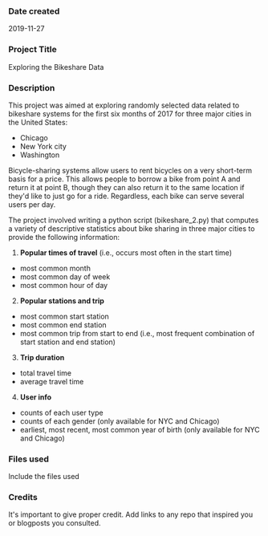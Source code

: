 ### Date created
2019-11-27

### Project Title
Exploring the Bikeshare Data

### Description
This project was aimed at exploring randomly selected data related to bikeshare systems for the first six months of 2017 for 
three major cities in the United States:
- Chicago
- New York city
- Washington 

Bicycle-sharing systems allow users to rent bicycles on a very short-term basis for a price. This allows people to borrow a bike from point A and return it at 
point B, though they can also return it to the same location if they'd like to just go for a ride. Regardless, each bike can serve several users per day.

The project involved writing a python script (bikeshare_2.py) that computes a variety of descriptive statistics about bike sharing in three major cities to 
provide the following information:

1. **Popular times of travel** (i.e., occurs most often in the start time)
- most common month
- most common day of week
- most common hour of day

2. **Popular stations and trip**
- most common start station
- most common end station
- most common trip from start to end (i.e., most frequent combination of start station and end station)

3. **Trip duration**
- total travel time
- average travel time

4. **User info**
- counts of each user type
- counts of each gender (only available for NYC and Chicago)
- earliest, most recent, most common year of birth (only available for NYC and Chicago)




### Files used
Include the files used

### Credits
It's important to give proper credit. Add links to any repo that inspired you or blogposts you consulted.

